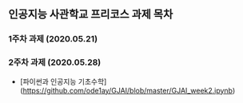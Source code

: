 ## 인공지능 사관학교 프리코스 과제 목차

### 1주차 과제 (2020.05.21)

### 2주차 과제 (2020.05.28)
- [파이썬과 인공지능 기초수학] (https://github.com/ode1ay/GJAI/blob/master/GJAI_week2.ipynb)
